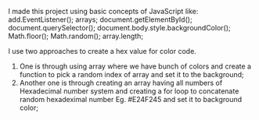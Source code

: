 I made this project using basic concepts of JavaScript like:
add.EventListener();
arrays;
document.getElementById();
document.querySelector();
document.body.style.backgroundColor();
Math.floor();
Math.random();
array.length;

I use two approaches to create a hex value  for color code.
1. One is through using array where we have bunch of colors and create a function to pick a random index
  of array and set it to the  background;
2. Another one is through creating  an array having all numbers of Hexadecimal number system and creating
  a for loop to concatenate random hexadeximal number Eg. #E24F245 and set it to background color;
